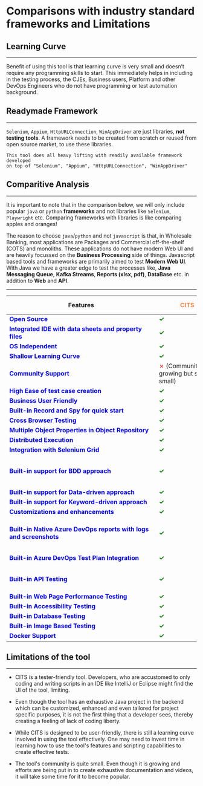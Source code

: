 # **Comparisons with industry standard frameworks and Limitations**

## Learning Curve
------------------------------------
Benefit of using this tool is that learning curve is very small and doesn’t require any programming skills to start.
This immediately helps in including in the testing process, the CJEs, Business users, Platform and other DevOps Engineers who do not have programming or test automation background.

## Readymade Framework
------------------------------------
`Selenium`, `Appium`, `HttpURLConnection`, `WinAppDriver` are just libraries, **not testing tools**. A framework needs to be created from scratch or reused from open source market, to use these libraries. 

    This tool does all heavy lifting with readily available framework developed 
    on top of "Selenium", "Appium", "HttpURLConnection", "WinAppDriver"

## Comparitive Analysis
------------------------------------

It is important to note that in the comparison below, we will only include popular `java` or `python` **frameworks** and not libraries like `Selenium`, `Playwright` etc.
Comparing frameworks with libraries is like comparing apples and oranges!

The reason to choose `java`/`python` and not `javascript` is that, in Wholesale Banking, most applications are Packages and Commercial off-the-shelf (COTS) and monoliths. These applications do not have modern Web UI and are heavily focussed on the **Business Processing** side of things. Javascript based tools and frameworks are primarily aimed to test **Modern Web UI**. With Java we have a greater edge to test the processes like, **Java Messaging Queue**, **Kafka Streams**, **Reports (xlsx, pdf)**, **DataBase** etc. in addition to **Web** and **API**.

------------------------------------

|<div style="width:380px">Features</div>|<div style="color:#ff8241;width:150px">**CITS**</div>|<div style="color:#01d27a;width:100px">**Cucumber**</div>|<div style="color:#b23afb;width:100px">**Serenity**</div>|<div style="color:#29425b;width:100px">**Robot Framework**</div>|<div style="color:#992841;width:100px">**Karate**</div>|<div style="color:#6dd7bc;width:100px">**Katalon**</div>|<div style="color:#00adec;width:100px">**Test Complete**</div>|
|----------------------------|----|--------|--------|---------------|------|-------------|-------------|
|<div style="color:Blue">**Open Source**</div>          | <span style="color:Green">**&check;**</span>|<span style="color:Green">**&check;**</span>     |<span style="color:Green">**&check;**</span>      |<span style="color:Green">**&check;**</span>           |<span style="color:Green">**&check;**</span>    |Freemium    |<span style="color:Red">&cross;</span>      |
|<div style="color:Blue">**Integrated IDE with data sheets and property files**</div>| <span style="color:Green">**&check;**</span>|<span style="color:Red">&cross;</span>      |<span style="color:Red">&cross;</span>      |<span style="color:Red">&cross;</span>             |<span style="color:Red">&cross;</span>    |<span style="color:Green">**&check;**</span>    |<span style="color:Green">**&check;**</span>           |
|<div style="color:Blue">   **OS Independent**</div>       | <span style="color:Green">**&check;**</span>|<span style="color:Green">**&check;**</span>     |<span style="color:Green">**&check;**</span>     |<span style="color:Green">**&check;**</span>            |<span style="color:Green">**&check;**</span>    |<span style="color:Green">**&check;**</span>    |<span style="color:Red">&cross;</span>          |
|<div style="color:Blue">**Shallow Learning Curve**</div> | <span style="color:Green">**&check;**</span>|<span style="color:Red">&cross;</span>     |<span style="color:Red">&cross;</span>      |<span style="color:Green">**&check;**</span>            |<span style="color:Green">**&check;**</span>    |<span style="color:Green">**&check;**</span>    |<span style="color:Green">**&check;**</span>           |
|<div style="color:Blue">**Community Support**</div> | <span style="color:Red">&cross;</span> (Community is growing but still small)|<span style="color:Green">**&check;**</span>     |<span style="color:Green">**&check;**</span>      |<span style="color:Green">**&check;**</span>            |<span style="color:Green">**&check;**</span>    |<span style="color:Green">**&check;**</span>    |<span style="color:Green">**&check;**</span>           |
|<div style="color:Blue">**High Ease of test case creation**</div> | <span style="color:Green">**&check;**</span>|<span style="color:Red">&cross;</span>     |<span style="color:Red">&cross;</span>      |<span style="color:Green">**&check;**</span>            |<span style="color:Green">**&check;**</span>    |<span style="color:Green">**&check;**</span>    |<span style="color:Green">**&check;**</span>           |
|<div style="color:Blue">**Business User Friendly**</div> | <span style="color:Green">**&check;**</span>|<span style="color:Red">&cross;</span>     |<span style="color:Red">&cross;</span>      |<span style="color:Red">&cross;</span>            |<span style="color:Red">&cross;</span>    |<span style="color:Green">**&check;**</span>    |<span style="color:Green">**&check;**</span>           |
|<div style="color:Blue">**Built-in Record and Spy for quick start**</div> | <span style="color:Green">**&check;**</span>|<span style="color:Red">&cross;</span>     |<span style="color:Red">&cross;</span>      |<span style="color:Red">&cross;</span>            |<span style="color:Red">&cross;</span>    |<span style="color:Green">**&check;**</span>    |<span style="color:Green">**&check;**</span>           |
|<div style="color:Blue"> **Cross Browser Testing**</div>              | <span style="color:Green">**&check;**</span>|<span style="color:Green">**&check;**</span>     |<span style="color:Green">**&check;**</span>      |<span style="color:Green">**&check;**</span>            |<span style="color:Green">**&check;**</span>    |<span style="color:Green">**&check;**</span>    |<span style="color:Green">**&check;**</span>           |
|<div style="color:Blue"> **Multiple Object Properties in Object Repository**</div> | <span style="color:Green">**&check;**</span>|<span style="color:Red">&cross;</span>     |<span style="color:Red">&cross;</span>      |<span style="color:Red">&cross;</span>            |<span style="color:Red">&cross;</span>    |<span style="color:Red">&cross;</span>    |<span style="color:Green">**&check;**</span>           |
|<div style="color:Blue">**Distributed Execution**</div>              | <span style="color:Green">**&check;**</span>|<span style="color:Green">**&check;**</span>     |<span style="color:Green">**&check;**</span>      |<span style="color:Green">**&check;**</span>            |<span style="color:Green">**&check;**</span>    |<span style="color:Green">**&check;**</span>    |<span style="color:Green">**&check;**</span>           |
|<div style="color:Blue"> **Integration with Selenium Grid**</div>  | <span style="color:Green">**&check;**</span>|<span style="color:Green">**&check;**</span>     |<span style="color:Green">**&check;**</span>      |<span style="color:Green">**&check;**</span>            |<span style="color:Green">**&check;**</span>    |<span style="color:Green">**&check;**</span>    |<span style="color:Green">**&check;**</span>           |
|<div style="color:Blue"> **Built-in support for BDD approach**</div>  | <span style="color:Green">**&check;**</span>|<span style="color:Green">**&check;**</span>     |<span style="color:Green">**&check;**</span>      |<span style="color:Red">&cross;</span>            |<span style="color:Red">&cross;</span>   (Not to confuse with Karate BDD like DSL)  |<span style="color:Green">**&check;**</span> (Plugins needed)    |<span style="color:Green">**&check;**</span> (Plugins needed)          |
|<div style="color:Blue"> **Built-in support for Data-driven approach**</div>   | <span style="color:Green">**&check;**</span>|<span style="color:Red">&cross;</span>     |<span style="color:Red">&cross;</span>      |<span style="color:Red">&cross;</span>            |<span style="color:Red">&cross;</span>    |<span style="color:Green">**&check;**</span>    |<span style="color:Green">**&check;**</span>           |
|<div style="color:Blue"> **Built-in support for Keyword-driven approach**</div> | <span style="color:Green">**&check;**</span>|<span style="color:Red">&cross;</span>     |<span style="color:Red">&cross;</span>      |<span style="color:Green">**&check;**</span>            |<span style="color:Red">&cross;</span>    |<span style="color:Green">**&check;**</span>    |<span style="color:Green">**&check;**</span>           |
|<div style="color:Blue">**Customizations and enhancements**</div>  | <span style="color:Green">**&check;**</span>|<span style="color:Green">**&check;**</span>     |<span style="color:Green">**&check;**</span>      |<span style="color:Green">**&check;**</span>            |<span style="color:Green">**&check;**</span>    |<span style="color:Green">**&check;**</span>    |<span style="color:Green">**&check;**</span>           |
|<div style="color:Blue"> **Built-in Native Azure DevOps reports with logs and screenshots**</div>  | <span style="color:Green">**&check;**</span>|<span style="color:Red">&cross;</span> (Junit doesn't support screenshots)    |<span style="color:Red">&cross;</span> (Junit doesn't support screenshots)     |<span style="color:Red">&cross;</span>   (Plugins needed)          |<span style="color:Red">&cross;</span> (Junit doesn't support screenshots)   |<span style="color:Red">&cross;</span> (Junit doesn't support screenshots)    |<span style="color:Red">&cross;</span> (Plugins needed)            |
|<div style="color:Blue"> **Built-in Azure DevOps Test Plan Integration**</div>  | <span style="color:Green">**&check;**</span>|<span style="color:Red">&cross;</span>    |<span style="color:Red">&cross;</span>     |<span style="color:Red">&cross;</span>            |<span style="color:Red">&cross;</span>    |<span style="color:Red">&cross;</span>  (Plugins needed)    |<span style="color:Red">&cross;</span> (Plugins needed)            |
|<div style="color:Blue"> **Built-in API Testing**</div>  | <span style="color:Green">**&check;**</span>|<span style="color:Green">**&check;**</span> (additional libraries needed)    |<span style="color:Green">**&check;**</span> (additional libraries needed)     |<span style="color:Green">**&check;**</span> (additional libraries needed)      |<span style="color:Green">**&check;**</span>    |<span style="color:Green">**&check;**</span>    |<span style="color:Red">&cross;</span>           |
|<div style="color:Blue"> **Built-in Web Page Performance Testing**</div>  | <span style="color:Green">**&check;**</span>|<span style="color:Red">&cross;</span>     |<span style="color:Red">&cross;</span>      |<span style="color:Red">&cross;</span>            |<span style="color:Red">&cross;</span>    |<span style="color:Red">&cross;</span>    |<span style="color:Red">&cross;</span>           |
|<div style="color:Blue"> **Built-in Accessibility Testing**</div>  | <span style="color:Green">**&check;**</span>|<span style="color:Red">&cross;</span>     |<span style="color:Red">&cross;</span>      |<span style="color:Red">&cross;</span>            |<span style="color:Red">&cross;</span>    |<span style="color:Red">&cross;</span>    |<span style="color:Red">&cross;</span>           |
|<div style="color:Blue"> **Built-in Database Testing**</div>  | <span style="color:Green">**&check;**</span>|<span style="color:Red">&cross;</span>     |<span style="color:Red">&cross;</span>      |<span style="color:Red">&cross;</span>            |<span style="color:Red">&cross;</span>    |<span style="color:Red">&cross;</span>    |<span style="color:Red">&cross;</span>           |
|<div style="color:Blue"> **Built-in Image Based Testing**</div>  | <span style="color:Green">**&check;**</span>|<span style="color:Red">&cross;</span>     |<span style="color:Red">&cross;</span>      |<span style="color:Red">&cross;</span>            |<span style="color:Red">&cross;</span>    |<span style="color:Red">&cross;</span>    |<span style="color:Green">**&check;**</span>           |
|<div style="color:Blue"> **Docker Support**</div>  | <span style="color:Green">**&check;**</span>|<span style="color:Green">**&check;**</span>     |<span style="color:Green">**&check;**</span>      |<span style="color:Green">**&check;**</span>            |<span style="color:Green">**&check;**</span>    |<span style="color:Green">**&check;**</span>    |<span style="color:Green">**&check;**</span>           |


## Limitations of the tool

------------------------------------

* CITS is a tester-friendly tool. Developers, who are accustomed to only coding and writing scripts in an IDE like IntelliJ or Eclipse might find the UI of the tool, limiting.

* Even though the tool has an exhaustive Java project in the backend which can be customized, enhanced and even tailored for project specific purposes, it is not the first thing that a developer sees, thereby creating a feeling of lack of coding liberty.

* While CITS is designed to be user-friendly, there is still a learning curve involved in using the tool effectively. One may need to invest time in learning how to use the tool's features and scripting capabilities to create effective tests.

* The tool's community is quite small. Even though it is growing and efforts are being put in to create exhaustive documentation and videos, it will take some time for it to become popular.
